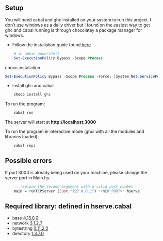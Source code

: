 ## Setup
You will need cabal and ghc installed on your system to run this project. I don't use windows as a daily driver but I found on the easiest way to get ghc and cabal running is through chocolatey a package manager for windows.

- Follow the installation guide found [here](https://chocolatey.org/install#individual)

```powershell
    # in admin powershell
    Set-ExecutionPolicy Bypass -Scope Process
```
choco installation
```powershell
Set-ExecutionPolicy Bypass -Scope Process -Force; [System.Net.ServicePointManager]::SecurityProtocol = [System.Net.ServicePointManager]::SecurityProtocol -bor 3072; iex ((New-Object System.Net.WebClient).DownloadString('https://community.chocolatey.org/install.ps1'))
```

- Install ghc and cabal
```powershell
    choco install ghc
```

To run the program:
```powershell
    cabal run
```
The server will start at **http://localhost:3000**

To run the program in interactive mode (ghci with all the modules and libraries loaded):
```powershell
    cabal repl
```

## Possible errors
If port 3000 is already being used on your machine, please change the server port in Main.hs
```haskell
    -- replace the second argument with a valid port number
    main = runTCPServer (Just "127.0.0.1") "<NEW_PORT>" hserve
```

## Required library: defined in hserve.cabal
- base [4.16.0.0](https://hackage.haskell.org/package/base)
- network [3.1.2.7](https://hackage.haskell.org/package/network)
- bytestring [0.11.2.0](https://hackage.haskell.org/package/bytestring)
- directory [1.3.7.0](https://hackage.haskell.org/package/directory)
